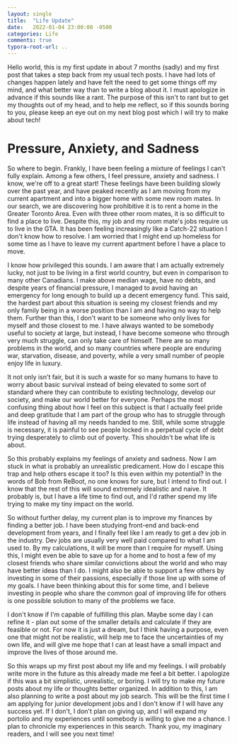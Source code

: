 ```yaml
---
layout: single
title:  "Life Update"
date:   2022-01-04 23:00:00 -0500
categories: Life
comments: true
typora-root-url: ..
---
```


Hello world, this is my first update in about 7 months (sadly) and my first post
that takes a step back from my usual tech posts. I have had lots of changes
happen lately and have felt the need to get some things off my mind, and what
better way than to write a blog about it. I must apologize in advance if this
sounds like a rant. The purpose of this isn't to rant but to get my thoughts out
of my head, and to help me reflect, so if this sounds boring to you, please keep
an eye out on my next blog post which I will try to make about tech!

# Pressure, Anxiety, and Sadness

So where to begin. Frankly, I have been feeling a mixture of feelings I can't
fully explain. Among a few others, I feel pressure, anxiety and sadness. I know, we're off to a great start! These feelings have been building slowly over the past year, and have peaked recently as I am moving from my current apartment and into a bigger home with some new room mates. In our search, we are discovering how prohibitive it is to rent a home in the Greater Toronto Area. Even with three other room mates, it is so difficult to find a place to live. Despite this, my job and my room mate's jobs require us to live in the GTA. It has been feeling increasingly like a Catch-22 situation I don't know how to resolve. I am worried that I might end up homeless for some time as I have to leave my current apartment before I have a place to move.

I know how privileged this sounds. I am aware that I am actually extremely
lucky, not just to be living in a first world country, but even in comparison to
many other Canadians. I make above median wage, have no debts, and despite years
of financial pressure, I managed to avoid having an emergency for long enough to
build up a decent emergency fund. This said, the hardest part about this
situation is seeing my closest friends and my only family being in a worse
position than I am and having no way to help them. Further than this, I don't
want to be someone who only lives for myself and those closest to me. I have
always wanted to be somebody useful to society at large, but instead, I have
become someone who through very much struggle, can only take care of himself.
There are so many problems in the world, and so many countries where people are
enduring war, starvation, disease, and poverty, while a very small number of
people enjoy life in luxury.

It not only isn't fair, but it is such a waste for so many humans to have to worry about basic survival instead of being elevated to some sort of standard where they can contribute to existing technology, develop our society, and make our world better for everyone. Perhaps the most confusing thing about how I feel on this subject is that I actually feel pride and deep gratitude that I am part of the group who has to struggle through life instead of having all my needs handed to me. Still, while some struggle is necessary, it is painful to see people locked in a perpetual cycle of debt trying desperately to climb out of poverty. This shouldn't be what life is about.

So this probably explains my feelings of anxiety and sadness. Now I am stuck in
what is probably an unrealistic predicament. How do I escape this trap and help
others escape it too? Is this even within my potential? In the words of Bob from ReBoot, no one knows for sure, but I intend to find out. I know that the rest of this will sound extremely idealistic and naive. It probably is, but I have a life time to find out, and I'd rather spend my life trying to make my tiny impact on the world.

So without further delay, my current plan is to improve my finances by finding a better job. I have been studying front-end and back-end development from years, and I finally feel like I am ready to get a dev job in the industry. Dev jobs are usually very well paid compared to what I am used to. By my calculations, it will be more than I require for myself. Using this, I might even be able to save up for a home and to host a few of my closest friends who share similar convictions about the world and who may have better ideas than I do. I might also be able to support a few others by investing in some of their passions, especially if those line up with some of my goals. I have been thinking about this for some time, and I believe investing in people who share the common goal of improving life for others is one possible solution to many of the problems we face.

I don't know if I'm capable of fulfilling this plan. Maybe some day I can refine it - plan out some of the smaller details and calculate if they are feasible or not. For now it is just a dream, but I think having a purpose, even one that might not be realistic, will help me to face the uncertainties of my own life, and will give me hope that I can at least have a small impact and improve the lives of those around me.

So this wraps up my first post about my life and my feelings. I will probably write more in the future as this already made me feel a bit better. I apologize if this was a bit simplistic, unrealistic, or boring. I will try to make my future posts about my life or thoughts better organized. In addition to this, I am also planning to write a post about my job search. This will be the first time I am applying for junior development jobs and I don't know if I will have any success yet. If I don't, I don't plan on giving up, and I will expand my portolio and my experiences until somebody is willing to give me a chance. I plan to chronicle my experiences in this search. Thank you, my imaginary readers, and I will see you next time!
